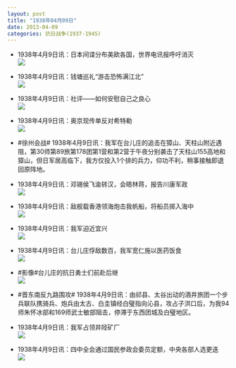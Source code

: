 ```yaml
---
layout: post
title: "1938年04月09日"
date: 2013-04-09
categories: 抗日战争(1937-1945)
---
```


<meta name="referrer" content="no-referrer" />

- 1938年4月9日讯：日本间谍分布美欧各国，世界电讯报呼吁消灭 <br/><img src="https://ww3.sinaimg.cn/large/aca367d8jw1e3jpv58bvnj.jpg" />

- 1938年4月9日讯：钱塘巡礼“游击恐怖满江北” <br/><img src="https://ww4.sinaimg.cn/large/aca367d8jw1e3jo4pgpcnj.jpg" />

- 1938年4月9日讯：社评——如何安慰自己之良心 <br/><img src="https://ww3.sinaimg.cn/large/aca367d8jw1e3jme93ko8j.jpg" />

- 1938年4月9日讯：奥京现传单反对希特勒 <br/><img src="https://ww4.sinaimg.cn/large/aca367d8jw1e3jknspa55j.jpg" />

- #徐州会战# 1938年4月9日讯：我军在台儿庄的追击在獐山、天柱山附近遇阻，第30师第89旅第178团第1营和第2营于午夜分别袭击了天柱山155高地和獐山，但日军居高临下，我方仅投入1个排的兵力，仰功不利，稍事接触即退回原阵地。  

- 1938年4月9日讯：邓锡侯飞渝转汉，会晤林蒋，报告川康军政 <br/><img src="https://ww3.sinaimg.cn/large/aca367d8jw1e3ja9a4l5ej.jpg" />

- 1938年4月9日讯：敌舰载香港领海炮击我帆船，将船员掷入海中 <br/><img src="https://ww1.sinaimg.cn/large/aca367d8jw1e3j8ixxln3j.jpg" />

- 1938年4月9日讯：我军迫近宜兴 <br/><img src="https://ww4.sinaimg.cn/large/aca367d8jw1e3j6siqkmtj.jpg" />

- 1938年4月9日讯：台儿庄俘敌数百，我军宽仁施以医药饭食 <br/><img src="https://ww3.sinaimg.cn/large/aca367d8jw1e3j523q5abj.jpg" />

- #影像#台儿庄的抗日勇士们前赴后继 <br/><img src="https://ww1.sinaimg.cn/large/aca367d8jw1e3j3soa354j.jpg" />

- #晋东南反九路围攻# 1938年4月9日讯：由祁县、太谷出动的酒井旅团一个步兵联队携骑兵、炮兵由太古、白圭镇经白璧指向沁县，攻占子洪口后，为我94师朱怀冰部和169师武士敏部阻击，停滞于东西团城及白璧地区。 

- 1938年4月9日讯：我军占领井陉矿厂 <br/><img src="https://ww2.sinaimg.cn/large/aca367d8jw1e3j1l7sndzj.jpg" />

- 1938年4月9日讯：四中全会通过国民参政会委员定额，中央各部人选更迭 <br/><img src="https://ww4.sinaimg.cn/large/aca367d8jw1e3izupwiy8j.jpg" />

